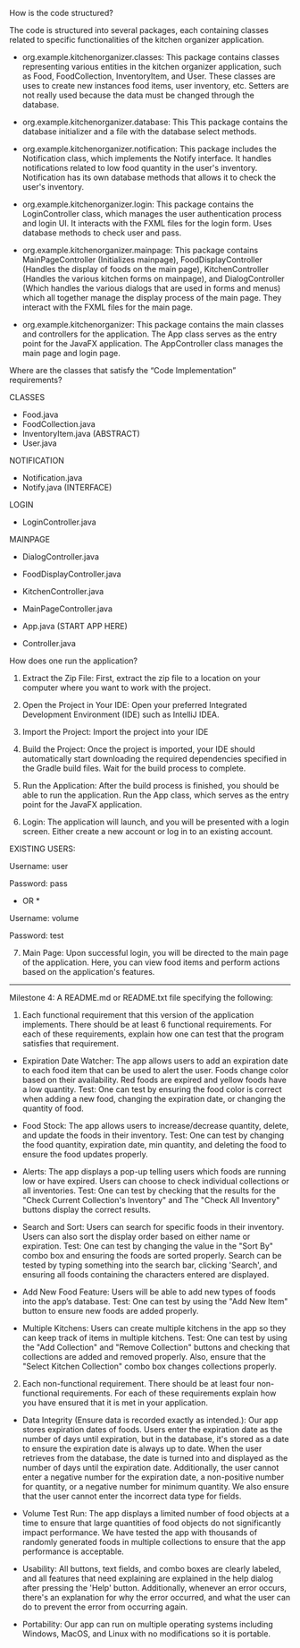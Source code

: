 How is the code structured? 

The code is structured into several packages, each containing classes related to specific
functionalities of the kitchen organizer application.

- org.example.kitchenorganizer.classes: This package contains classes representing various entities in the kitchen organizer application, such as Food, FoodCollection, InventoryItem, and User. These classes are uses to create new instances food items, user inventory, etc.
Setters are not really used because the data must be changed through the database.

- org.example.kitchenorganizer.database: This This package contains the database initializer and a file with the database select methods.

- org.example.kitchenorganizer.notification: This package includes the Notification class,
which implements the Notify interface. It handles notifications related to low food quantity in the user's inventory. Notification has its own database methods that allows it to check the user's inventory.

- org.example.kitchenorganizer.login: This package contains the LoginController class, which manages the user authentication process and login UI. It interacts with the FXML files for the login form. Uses database methods to check user and pass.

- org.example.kitchenorganizer.mainpage: This package contains MainPageController (Initializes mainpage), FoodDisplayController (Handles the display of foods on the main page), KitchenController (Handles the various kitchen forms on mainpage), and DialogController (Which handles the various dialogs that are used in forms and menus) which all together manage the display process of the main page. They interact with the FXML files for the main page.

- org.example.kitchenorganizer: This package contains the main classes and controllers for the application.
The App class serves as the entry point for the JavaFX application. The AppController class manages the main page and login page.


Where are the classes that satisfy the “Code Implementation” requirements?

CLASSES
- Food.java
- FoodCollection.java
- InventoryItem.java (ABSTRACT)
- User.java

NOTIFICATION
- Notification.java
- Notify.java (INTERFACE)

LOGIN
- LoginController.java

MAINPAGE
- DialogController.java
- FoodDisplayController.java
- KitchenController.java
- MainPageController.java

- App.java (START APP HERE)
- Controller.java


How does one run the application?

1. Extract the Zip File: First, extract the zip file to a location on your computer where you want to work with the project.

2. Open the Project in Your IDE: Open your preferred Integrated Development Environment (IDE) such as IntelliJ IDEA.

3. Import the Project: Import the project into your IDE

4. Build the Project: Once the project is imported, your IDE should automatically start downloading the required
dependencies specified in the Gradle build files. Wait for the build process to complete.

5. Run the Application: After the build process is finished, you should be able to run the application.
Run the App class, which serves as the entry point for the JavaFX application.

6. Login: The application will launch, and you will be presented with a login screen. Either create a new account or log in to an existing account.

EXISTING USERS:

Username: user

Password: pass

 * OR *

Username: volume

Password: test

7. Main Page: Upon successful login, you will be directed to the main page of the application.
Here, you can view food items and perform actions based on the application's features.

*****************************************************************************************************
Milestone 4: A README.md or README.txt file specifying the following:

1. Each functional requirement that this version of the application implements. There
should be at least 6 functional requirements. For each of these requirements, explain
how one can test that the program satisfies that requirement.

- Expiration Date Watcher: The app allows users to add an expiration
date to each food item that can be used to alert the user.
Foods change color based on their availability. Red foods are expired and yellow
foods have a low quantity.
Test: One can test by ensuring the food color is correct when adding a new food, changing the expiration date,
or changing the quantity of food. 

- Food Stock: The app allows users to increase/decrease quantity, delete, and update
the foods in their inventory.
Test: One can test by changing the food quantity, expiration date, min quantity, and deleting the food
to ensure the food updates properly.

- Alerts: The app displays a pop-up telling users which foods are running low
or have expired. Users can choose to check individual collections or all inventories.
Test: One can test by checking that the results for the "Check Current Collection's Inventory" and
The "Check All Inventory" buttons display the correct results.

- Search and Sort: Users can search for specific foods in their inventory. Users can also sort
the display order based on either name or expiration.
Test: One can test by changing the value in the "Sort By" combo box and ensuring the foods are sorted properly.
Search can be tested by typing something into the search bar, clicking 'Search',
and ensuring all foods containing the characters entered are displayed.

- Add New Food Feature: Users will be able to add new types of foods into the app’s database.
Test: One can test by using the "Add New Item" button to ensure new foods are added properly.

- Multiple Kitchens: Users can create multiple kitchens in the app so they can keep track
of items in multiple kitchens.
Test: One can test by using the "Add Collection" and "Remove Collection" buttons and checking that collections are added and removed properly.
Also, ensure that the "Select Kitchen Collection" combo box changes collections properly.

2. Each non-functional requirement. There should be at least four non-functional
requirements. For each of these requirements explain how you have ensured that it is
met in your application.

- Data Integrity (Ensure data is recorded exactly as intended.): Our app stores expiration dates of foods. Users enter the expiration date as the number of days until expiration, but in the database, it's stored as a date to ensure the expiration date is always up to date. When the user retrieves from the database, the date is turned into and displayed as the number of days until the expiration date. Additionally, the user cannot enter a negative number for the expiration date, a non-positive number for quantity, or a negative number for minimum quantity. We also ensure that the user cannot enter the incorrect data type for fields.
  
- Volume Test Run: The app displays a limited number of food objects at a time to ensure that large quantities of food objects do not significantly impact performance. We have tested the app with thousands of randomly generated foods in multiple collections to ensure that the app performance is acceptable.

- Usability: All buttons, text fields, and combo boxes are clearly labeled, and all features that need explaining are explained in the help dialog after pressing the 'Help' button. Additionally, whenever an error occurs, there's an explanation for why the error occurred, and what the user can do to prevent the error from occurring again.
  
- Portability: Our app can run on multiple operating systems including Windows, MacOS, and Linux with no modifications so it is portable.
